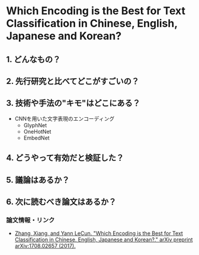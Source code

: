 # Which Encoding is the Best for Text Classification in Chinese, English, Japanese and Korean?

## 1. どんなもの？

## 2. 先行研究と比べてどこがすごいの？

## 3. 技術や手法の"キモ"はどこにある？

* CNNを用いた文字表現のエンコーディング
  * GlyphNet
  * OneHotNet
  * EmbedNet

## 4. どうやって有効だと検証した？

## 5. 議論はあるか？

## 6. 次に読むべき論文はあるか？

### 論文情報・リンク

* [Zhang, Xiang, and Yann LeCun. "Which Encoding is the Best for Text Classification in Chinese, English, Japanese and Korean?." arXiv preprint arXiv:1708.02657 (2017).](https://arxiv.org/pdf/1708.02657)
